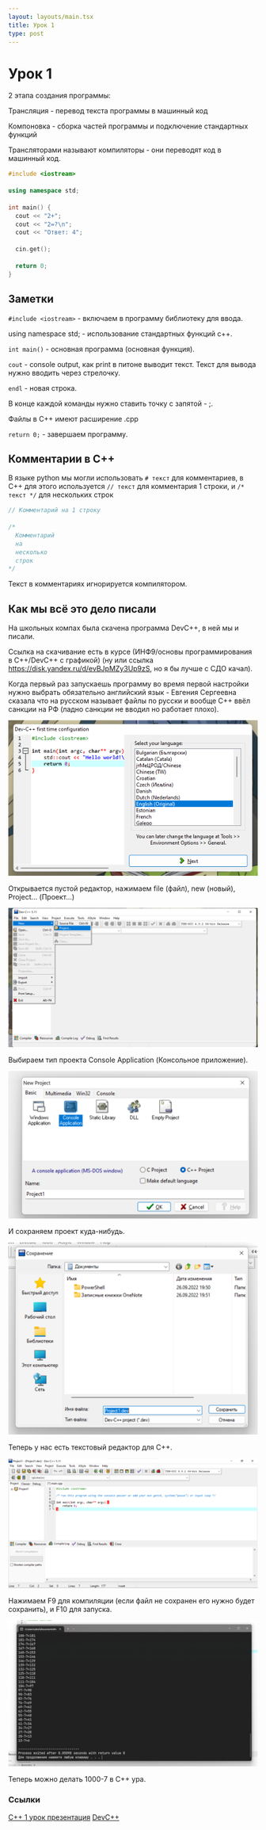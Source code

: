 ```yaml
---
layout: layouts/main.tsx
title: Урок 1
type: post
---
```


# Урок 1

2 этапа создания программы:

Трансляция - перевод текста программы в машинный код

Компоновка - сборка частей программы и подключение стандартных функций

Трансляторами называют компиляторы - они переводят код в машинный код.

```cpp
#include <iostream>

using namespace std;

int main() {
  cout << "2+";
  cout << "2=?\n";
  cout << "Ответ: 4";
  
  cin.get();

  return 0;
}
```

## Заметки

`#include <iostream>` - включаем в программу библиотеку для ввода.

using namespace std; - использование стандартных функций c++.

`int main()` - основная программа (основная функция).

`cout` - console output, как print в питоне выводит текст. Текст для вывода
нужно вводить через стрелочку.

`endl` - новая строка.

В конце каждой команды нужно ставить точку с запятой - ;.

Файлы в C++ имеют расширение .cpp

`return 0;` - завершаем программу.

## Комментарии в C++

В языке python мы могли использовать `# текст` для комментариев, в C++ для этого
используется `// текст` для комментария 1 строки, и `/* текст */` для нескольких
строк

```cpp
// Комментарий на 1 строку

/*
  Комментарий
  на
  несколько
  строк
*/
```

Текст в комментариях игнорируется компилятором.

## Как мы всё это дело писали

На школьных компах была скачена программа DevC++, в ней мы и писали.

Ссылка на скачивание есть в курсе (ИНФ9/основы программирования в С++/DevC++ с
графикой) (ну или ссылка <https://disk.yandex.ru/d/evBJpMZy3Up9zS>, но я бы
лучше с СДО качал).

Когда первый раз запускаешь программу во время первой настройки нужно выбрать
обязательно английский язык - Евгения Сергеевна сказала что на русском называет
файлы по русски и вообще C++ ввёл санкции на РФ (ладно санкции не вводил но
работает плохо).

![Скриншот выбор языка](./language-select.png)

Открывается пустой редактор, нажимаем file (файл), new (новый), Project...
(Проект...)

![Скриншот создание проекта](./create-new-project.png)

Выбираем тип проекта Console Application (Консольное приложение).

![Скриншот выбор типа проекта](./select-console-application.png)

И сохраняем проект куда-нибудь.

![Скриншот сохраняем файл](./save-project.png)

Теперь у нас есть текстовый редактор для C++.

![Скриншот готовый редактор](./ready-editor.png)

Нажимаем F9 для компиляции (если файл не сохранен его нужно будет сохранить), и
F10 для запуска.

![Скриншот 1000-7](./1000-7.png)

Теперь можно делать 1000-7 в C++ ура.

### Ссылки

[C++ 1 урок презентация](https://lyceum.nstu.ru/sdo/mod/resource/view.php?id=14542)
[DevC++](https://lyceum.nstu.ru/sdo/mod/url/view.php?id=1790)
